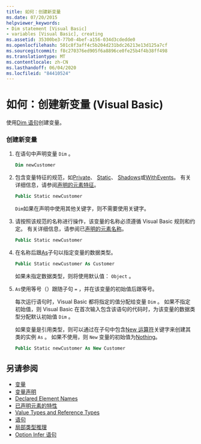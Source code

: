 ```yaml
---
title: 如何：创建新变量
ms.date: 07/20/2015
helpviewer_keywords:
- Dim statement [Visual Basic]
- variables [Visual Basic], creating
ms.assetid: 35300be3-77b0-4bef-a156-034d3cdedde0
ms.openlocfilehash: 501c8f3aff4c5b204d231bdc26213e13d125a7cf
ms.sourcegitcommit: f8c270376ed905f6a8896ce0fe25b4f4b38ff498
ms.translationtype: MT
ms.contentlocale: zh-CN
ms.lasthandoff: 06/04/2020
ms.locfileid: "84410524"
---
```

# <a name="how-to-create-a-new-variable-visual-basic"></a>如何：创建新变量 (Visual Basic)

使用[Dim 语句](../../../language-reference/statements/dim-statement.md)创建变量。

### <a name="to-create-a-new-variable"></a>创建新变量

1. 在语句中声明变量 `Dim` 。

    ```vb
    Dim newCustomer
    ```

2. 包含变量特征的规范，如[Private](../../../language-reference/modifiers/private.md)、 [Static](../../../language-reference/modifiers/static.md)、 [Shadows](../../../language-reference/modifiers/shadows.md)或[WithEvents](../../../language-reference/modifiers/withevents.md)。 有关详细信息，请参阅[声明的元素特征](../declared-elements/declared-element-characteristics.md)。

    ```vb
    Public Static newCustomer
    ```

    `Dim`如果在声明中使用其他关键字，则不需要使用关键字。

3. 请按照该规范的名称进行操作，该变量的名称必须遵循 Visual Basic 规则和约定。 有关详细信息，请参阅已[声明的元素名称](../declared-elements/declared-element-names.md)。

    ```vb
    Public Static newCustomer
    ```

4. 在名称后跟[As](../../../language-reference/statements/as-clause.md)子句以指定变量的数据类型。

    ```vb
    Public Static newCustomer As Customer
    ```

    如果未指定数据类型，则将使用默认值： `Object` 。

5. `As`使用等号（）跟随子句 `=` ，并在该变量的初始值后跟等号。

    每次运行语句时，Visual Basic 都将指定的值分配给变量 `Dim` 。 如果不指定初始值，则 Visual Basic 在首次输入包含该语句的代码时，为该变量的数据类型分配默认初始值 `Dim` 。

    如果变量是引用类型，则可以通过在子句中包含[New 运算符](../../../language-reference/operators/new-operator.md)关键字来创建其类的实例 `As` 。 如果不使用，则 `New` 变量的初始值为[Nothing](../../../language-reference/nothing.md)。

    ```vb
    Public Static newCustomer As New Customer
    ```

## <a name="see-also"></a>另请参阅

- [变量](index.md)
- [变量声明](variable-declaration.md)
- [Declared Element Names](../declared-elements/declared-element-names.md)
- [已声明元素的特性](../declared-elements/declared-element-characteristics.md)
- [Value Types and Reference Types](../data-types/value-types-and-reference-types.md)
- [语句](../../../language-reference/statements/index.md)
- [局部类型推理](local-type-inference.md)
- [Option Infer 语句](../../../language-reference/statements/option-infer-statement.md)
